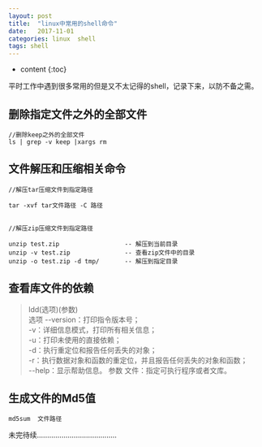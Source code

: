 ```yaml
---
layout: post
title:  "linux中常用的shell命令"
date:   2017-11-01
categories: linux  shell
tags: shell
---
```


* content
{:toc}

平时工作中遇到很多常用的但是又不太记得的shell，记录下来，以防不备之需。

## 删除指定文件之外的全部文件


    //删除keep之外的全部文件
    ls | grep -v keep |xargs rm 

## 文件解压和压缩相关命令

    //解压tar压缩文件到指定路径

    tar -xvf tar文件路径 -C 路径


    //解压zip压缩文件到指定路径

    unzip test.zip                  -- 解压到当前目录
    unzip -v test.zip               -- 查看zip文件中的目录
    unzip -o test.zip -d tmp/       -- 解压到指定目录
 
## 查看库文件的依赖

> ldd(选项)(参数) <br/>
	选项 --version：打印指令版本号； <br/>
	     -v：详细信息模式，打印所有相关信息； <br/>
	     -u：打印未使用的直接依赖； <br/>
	     -d：执行重定位和报告任何丢失的对象； <br/>
	     -r：执行数据对象和函数的重定位，并且报告任何丢失的对象和函数； <br/>
	     --help：显示帮助信息。 参数 文件：指定可执行程序或者文库。 <br/>


## 生成文件的Md5值
    md5sum  文件路径


未完待续.......................................
